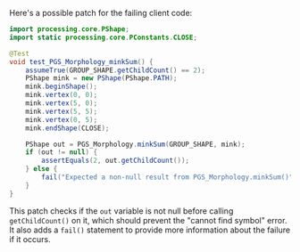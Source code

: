 Here's a possible patch for the failing client code:

```java
import processing.core.PShape;
import static processing.core.PConstants.CLOSE;

@Test
void test_PGS_Morphology_minkSum() {
    assumeTrue(GROUP_SHAPE.getChildCount() == 2);
    PShape mink = new PShape(PShape.PATH);
    mink.beginShape();
    mink.vertex(0, 0);
    mink.vertex(5, 0);
    mink.vertex(5, 5);
    mink.vertex(0, 5);
    mink.endShape(CLOSE);

    PShape out = PGS_Morphology.minkSum(GROUP_SHAPE, mink);
    if (out != null) {
        assertEquals(2, out.getChildCount());
    } else {
        fail("Expected a non-null result from PGS_Morphology.minkSum()");
    }
}
```

This patch checks if the `out` variable is not null before calling `getChildCount()` on it, which should prevent the "cannot find symbol" error. It also adds a `fail()` statement to provide more information about the failure if it occurs.